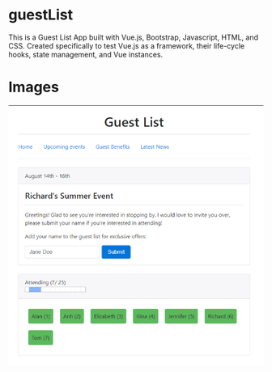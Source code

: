 # guestList
This is a Guest List App built with Vue.js, Bootstrap, Javascript, HTML, and CSS.  Created specifically to test Vue.js as a framework, their life-cycle hooks, state management, and Vue instances.

# Images
![alt text](website-preview/picture.png)
